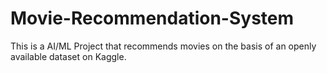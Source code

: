 # Movie-Recommendation-System
This is a AI/ML Project that recommends movies on the basis of an openly available dataset on Kaggle.
